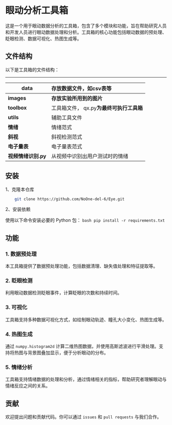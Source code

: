 # 眼动分析工具箱

这是一个用于眼动数据分析的工具箱，包含了多个模块和功能，旨在帮助研究人员和开发人员进行眼动数据处理和分析。工具箱的核心功能包括眼动数据的预处理、眨眼检测、数据可视化、热图生成等。

## 文件结构

以下是工具箱的文件结构：

------

| data                | 存放数据文件，如csv表等                  |
| ------------------- | :--------------------------------------- |
| **images**          | **存放实验所用到的图片**                 |
| **toolbox**         | 工具箱文件， qx.py**为最终可执行工具箱** |
| **utils**           | 辅助工具文件                             |
| **情绪**            | 情绪范式                                 |
| **斜视**            | 斜视检测范式                             |
| **电子量表**        | 电子量表范式                             |
| **视频情绪识别.py** | 从视频中识别出用户测试时的情绪           |



## 安装

1、克隆本仓库

```bash
    git clone https://github.com/NoOne-del-6/Eye.git
```

2、安装依赖

使用以下命令安装必要的 Python 包：
    ```bash
    pip install -r requirements.txt
    ```

## 功能

### 1. 数据预处理
本工具箱提供了数据预处理功能，包括数据清理、缺失值处理和特征提取等。

### 2. 眨眼检测
利用眼动数据检测眨眼事件，计算眨眼的次数和持续时间。

### 3. 可视化
工具箱支持多种数据可视化方式，如绘制眼动轨迹、瞳孔大小变化、热图生成等。

### 4. 热图生成
通过 `numpy.histogram2d` 计算二维热图数据，并使用高斯滤波进行平滑处理。支持将热图与背景图叠加显示，便于分析眼动的分布。

### 5. 情绪分析
工具箱支持情绪数据的处理和分析，通过情绪相关的指标，帮助研究者理解眼动与情绪反应之间的关系。



## 贡献

欢迎提出问题和贡献代码。你可以通过 `issues` 和 `pull requests` 与我们合作。
